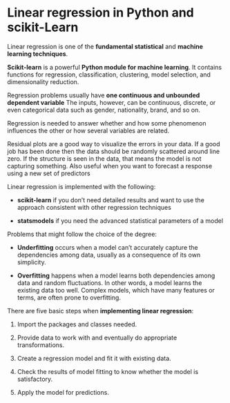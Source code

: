 # Linear regression in Python and scikit-Learn

Linear regression is one of the **fundamental statistical** and **machine learning techniques**.

**Scikit-learn** is a powerful **Python module for machine learning**. It contains functions for regression, classification, clustering, model selection, and dimensionality reduction.

Regression problems usually have **one continuous and unbounded dependent variable** The inputs, however, can be continuous, discrete, or even categorical data such as gender, nationality, brand, and so on.

Regression is needed to answer whether and how some phenomenon influences the other or how several variables are related.

Residual plots are a good way to visualize the errors in your data. If a good job has been done then the data should be randomly scattered around line zero. If the structure is seen in the data, that means the model is not capturing something. Also useful when you want to forecast a response using a new set of predictors

Linear regression is implemented with the following:

- **scikit-learn** if you don’t need detailed results and want to use the approach consistent with other regression techniques

- **statsmodels** if you need the advanced statistical parameters of a model

Problems that might follow the choice of the degree:

- **Underfitting** occurs when a model can’t accurately capture the dependencies among data, usually as a consequence of its own simplicity.

- **Overfitting** happens when a model learns both dependencies among data and random fluctuations. In other words, a model learns the existing data too well. Complex models, which have many features or terms, are often prone to overfitting.

There are five basic steps when **implementing linear regression**:

1. Import the packages and classes needed.

2. Provide data to work with and eventually do appropriate transformations.

3. Create a regression model and fit it with existing data.

4. Check the results of model fitting to know whether the model is satisfactory.

5. Apply the model for predictions.